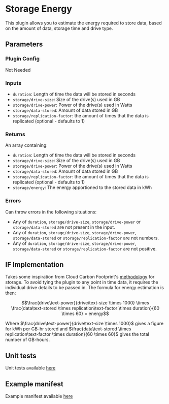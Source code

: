 # Storage Energy

This plugin allows you to estimate the energy required to store data, based on the amount of data, storage time and drive type.

## Parameters

### Plugin Config

Not Needed

### Inputs

- `duration`: Length of time the data will be stored in seconds
- `storage/drive-size`: Size of the drive(s) used in GB
- `storage/drive-power`: Power of the drive(s) used in Watts
- `storage/data-stored`: Amount of data stored in GB
- `storage/replication-factor`: the amount of times that the data is replicated (optional - defaults to 1)

### Returns

An array containing:

- `duration`: Length of time the data will be stored in seconds
- `storage/drive-size`: Size of the drive(s) used in GB
- `storage/drive-power`: Power of the drive(s) used in Watts
- `storage/data-stored`: Amount of data stored in GB
- `storage/replication-factor`: the amount of times that the data is replicated (optional - defaults to 1)
- `storage/energy`: The energy apportioned to the stored data in kWh

### Errors

Can throw errors in the following situations:

- Any of `duration`, `storage/drive-size`, `storage/drive-power` or `storage/data-stored` are not present in the input.
- Any of `duration`, `storage/drive-size`, `storage/drive-power`, `storage/data-stored` or `storage/replication-factor` are not numbers.
- Any of `duration`, `storage/drive-size`, `storage/drive-power`, `storage/data-stored` or `storage/replication-factor` are not positive.

## IF Implementation

Takes some inspiration from Cloud Carbon Footprint's [methodology](https://www.cloudcarbonfootprint.org/docs/methodology#storage) for storage. To avoid tying the plugin to any point in time data, it requires the individual drive details to be passed in. The formula for energy estimation is then:

$$\frac{drive\text-power}{drive\text-size \times 1000} \times \frac{data\text-stored \times replication\text-factor \times duration}{60 \times 60} = energy$$

Where $\frac{drive\text-power}{drive\text-size \times 1000}$ gives a figure for kWh per GB-hr stored and $\frac{data\text-stored \times replication\text-factor \times duration}{60 \times 60}$ gives the total number of GB-hours.

## Unit tests

Unit tests available [here](../../__tests__/unit/lib/storage-energy.test.ts)

## Example manifest

Example manifest available [here](../../../examples/storage-energy.yml)